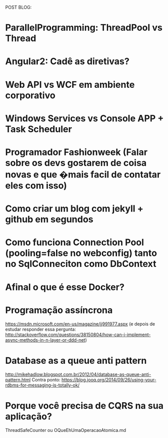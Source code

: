 POST BLOG:
# ParallelProgramming: ThreadPool vs Thread
# Angular2: Cadê as diretivas?
# Web API vs WCF em ambiente corporativo
# Windows Services vs Console APP + Task Scheduler

# Programador Fashionweek (Falar sobre os devs gostarem de coisa novas e que �mais facil de contatar eles com isso)

# Como criar um blog com jekyll + github em segundos

# Como funciona Connection Pool (pooling=false no webconfig) tanto no SqlConneciton como DbContext

# Afinal o que é esse Docker?

# Programação assíncrona 
https://msdn.microsoft.com/en-us/magazine/jj991977.aspx
(e depois de estudar responder essa pergunta: http://stackoverflow.com/questions/38150804/how-can-i-implement-async-methods-in-n-layer-or-ddd-net)

# Database as a queue anti pattern
http://mikehadlow.blogspot.com.br/2012/04/database-as-queue-anti-pattern.html
Contra ponto: https://blog.jooq.org/2014/09/26/using-your-rdbms-for-messaging-is-totally-ok/

# Porque você precisa de CQRS na sua aplicação?
ThreadSafeCounter ou OQueEhUmaOperacaoAtomica.md
